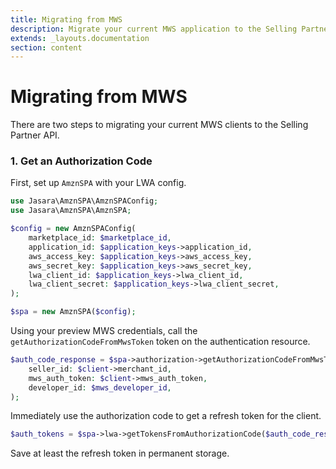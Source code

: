 ```yaml
---
title: Migrating from MWS
description: Migrate your current MWS application to the Selling Partner API
extends: _layouts.documentation
section: content
---
```


# Migrating from MWS

There are two steps to migrating your current MWS clients to the Selling Partner API.

### 1. Get an Authorization Code

First, set up `AmznSPA` with your LWA config. 

```php
use Jasara\AmznSPA\AmznSPAConfig;
use Jasara\AmznSPA\AmznSPA;

$config = new AmznSPAConfig(
    marketplace_id: $marketplace_id,
    application_id: $application_keys->application_id,
    aws_access_key: $application_keys->aws_access_key,
    aws_secret_key: $application_keys->aws_secret_key,
    lwa_client_id: $application_keys->lwa_client_id,
    lwa_client_secret: $application_keys->lwa_client_secret,
);

$spa = new AmznSPA($config);
```

Using your preview MWS credentials, call the `getAuthorizationCodeFromMwsToken` token on the authentication resource.

```php
$auth_code_response = $spa->authorization->getAuthorizationCodeFromMwsToken(
    seller_id: $client->merchant_id,
    mws_auth_token: $client->mws_auth_token,
    developer_id: $mws_developer_id,
);
```

Immediately use the authorization code to get a refresh token for the client.

```php
$auth_tokens = $spa->lwa->getTokensFromAuthorizationCode($auth_code_response->payload->authorization_code);
```

Save at least the refresh token in permanent storage. 